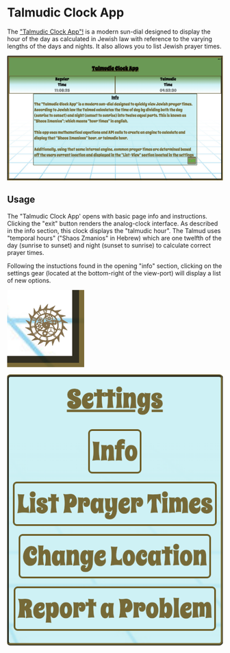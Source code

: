 # Talmudic Clock App

The ["Talmudic Clock App"!](https://aarondovturkel.github.io/TalmudicClockApp/) is a modern sun-dial designed to display the hour of the day as calculated in Jewish law with reference to the varying lengths of the days and nights. It also allows you to list Jewish prayer times.

![Image of landing_page](https://raw.githubusercontent.com/AaronDovTurkel/TalmudicClockApp/master/project_images/landing_page.png)

## Usage

The "Talmudic Clock App' opens with basic page info and instructions. Clicking the "exit" button 
renders the analog-clock interface. As described in the info section, this clock displays the
"talmudic hour". The Talmud uses "temporal hours" ("Shaos Zmanios" in Hebrew) which are one twelfth of the day (sunrise to sunset) and night (sunset to sunrise) to calculate correct prayer times.

Following the instuctions found in the opening "info" section, clicking on the settings gear (located at the bottom-right
of the view-port) will display a list of new options. 

![Image of settings_gear](https://raw.githubusercontent.com/AaronDovTurkel/TalmudicClockApp/master/project_images/settings_gear.png) 

![Image of settings_list](https://raw.githubusercontent.com/AaronDovTurkel/TalmudicClockApp/master/project_images/settings_list_small.png)



      